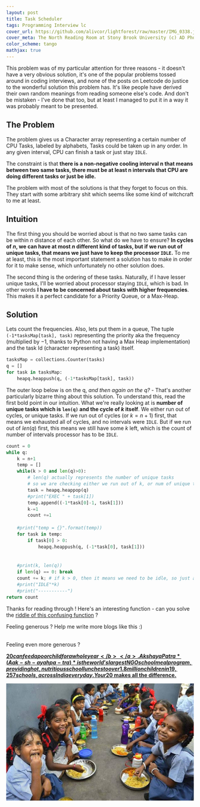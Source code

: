 ```yaml
---
layout: post
title: Task Scheduler
tags: Programming Interview lc
cover_url: https://github.com/alivcor/lightforest/raw/master/IMG_0338.jpg
cover_meta: The North Reading Room at Stony Brook University (c) AD Photography
color_scheme: tango
mathjax: true
---
```

<style TYPE="text/css">
code.has-jax {font: inherit; font-size: 100%; background: inherit; border: inherit;}
</style>
<script type="text/x-mathjax-config">
MathJax.Hub.Config({
    tex2jax: {
        inlineMath: [['$','$']],
        skipTags: ['script', 'noscript', 'style', 'textarea', 'pre'] // removed 'code' entry
    }
});
MathJax.Hub.Queue(function() {
    var all = MathJax.Hub.getAllJax(), i;
    for(i = 0; i < all.length; i += 1) {
        all[i].SourceElement().parentNode.className += ' has-jax';
    }
});
</script>
<script type="text/javascript" src="https://cdnjs.cloudflare.com/ajax/libs/mathjax/2.7.4/MathJax.js?config=TeX-AMS_HTML-full"></script>

This problem was of my particular attention for three reasons - it doesn't have a very obvious solution, it's one of the popular problems tossed around in coding interviews, and none of the posts on Leetcode do justice to the wonderful solution this problem has. It's like people have derived their own random meanings from reading someone else's code. And don't be mistaken - I've done that too, but at least I managed to put it in a way it was probably meant to be presented.

## The Problem 

The problem gives us a Character array representing a certain number of CPU Tasks, labeled by alphabets, Tasks could be taken up in any order. In any given interval, CPU can finish a task or just stay `IDLE`.

The constraint is that **there is a non-negative cooling interval n that means between two same tasks, there must be at least n intervals that CPU are doing different tasks or just be idle.**

The problem with most of the solutions is that they forget to focus on this. They start with some arbitrary shit which seems like some kind of witchcraft to me at least.

## Intuition

The first thing you should be worried about is that no two same tasks can be within $n$ distance of each other. So what do we have to ensure? **In cycles of $n$, we can have at most $n$ different kind of tasks, but if we run out of unique tasks, that means we just have to keep the processor `IDLE`.** To me at least, this is the most important statement a solution has to make in order for it to make sense, which unfortunately no other solution does.

The second thing is the ordering of these tasks. Naturally, if I have lesser unique tasks, I'll be worried about processor staying `IDLE`, which is bad. In other words **I have to be concerned about tasks with higher frequencies**. This makes it a perfect candidate for a Priority Queue, or a Max-Heap.

## Solution

Lets count the frequencies. Also, lets put them in a queue, The tuple `(-1*tasksMap[task], task)` representing the priority aka the frequency (multiplied by $-1$, thanks to Python not having a Max Heap implementation) and the task Id (character representing a task) itself.

```python
tasksMap = collections.Counter(tasks)
q = []
for task in tasksMap:
    heapq.heappush(q, (-1*tasksMap[task], task))
```

The outer loop below is on the q, *and then again on the q?* - That's another particularly bizarre thing about this solution. To understand this, read the first bold point in our intuition. What we're really looking at is **number of unique tasks which is `len(q)` and the cycle of $k$ itself**. We either run out of cycles, or unique tasks. If we run out of cycles (or $k = n+1$) first, that means we exhausted all of cycles, and no intervals were `IDLE`. But if we run out of $len(q)$ first, this means we still have some $k$ left, which is the count of number of intervals processor has to be `IDLE`.


```python
count = 0
while q:
    k = n+1
    temp = []
    while(k > 0 and len(q)>0):
        # len(q) actually represents the number of unique tasks 
        # so we are checking either we run out of k, or num of unique tasks
        task = heapq.heappop(q)
        #print("EXEC " + task[1])
        temp.append((-1*task[0]-1, task[1]))
        k-=1
        count +=1
    
    #print("temp = {}".format(temp))
    for task in temp:
        if task[0] > 0:
            heapq.heappush(q, (-1*task[0], task[1]))
    
    
    #print(k, len(q))
    if len(q) == 0: break
    count += k; # if k > 0, then it means we need to be idle, so just add it to the count
    #print("IDLE"*k)
    #print("-----------")
return count
```
        

Thanks for reading through ! Here's an interesting function - can you solve the <a href="https://abhinandandubey.github.io/posts/2020/10/07/A-Confusing-Confused-Function.html" target="_blank">riddle of this confusing function</a> ?


Feeling generous ? Help me write more blogs like this :)  

<center>
<script type="text/javascript" src="https://cdnjs.buymeacoffee.com/1.0.0/button.prod.min.js" data-name="bmc-button" data-slug="abhinandandubey" data-color="#FFDD00" data-emoji=""  data-font="Cookie" data-text="Buy me a coffee" data-outline-color="#000" data-font-color="#000" data-coffee-color="#fff" ></script>

</center>
<br/>
Feeling even more generous ? 

<a href="https://foodforeducation.org/" target="_blank"><b>$20 can feed a poor child for a whole year</b></a>. Akshaya Patra *(Aak-sh-ayah pa-tra)* is the world’s largest NGO school meal program, providing hot, nutritious school lunches to over 1.8 million children in 19,257 schools, across India every day. Your 20$ makes all the difference.

<a href="https://foodforeducation.org/" target="_blank"><img src="https://github.com/abhinandandubey/abhinandandubey.github.io/raw/master/assets/images/2020-10-10-16-55-08.png"/></a>

<br/>
<br/>
